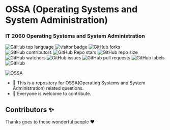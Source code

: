 # OSSA (Operating Systems and System Administration)

<h3><strong>IT 2060 Operating Systems and System Administration</strong></h3>

![GitHub top language](https://img.shields.io/github/languages/top/ThusharaX/OSSA)
![visitor badge](https://visitor-badge.glitch.me/badge?page_id=ThusharaX.OSSA)
![GitHub forks](https://img.shields.io/github/forks/ThusharaX/OSSA?style=social)
![GitHub contributors](https://img.shields.io/github/contributors/ThusharaX/OSSA)
![GitHub Repo stars](https://img.shields.io/github/stars/ThusharaX/OSSA?style=social)
![GitHub repo size](https://img.shields.io/github/repo-size/ThusharaX/OSSA)
![GitHub watchers](https://img.shields.io/github/watchers/ThusharaX/OSSA?style=social)
![GitHub issues](https://img.shields.io/github/issues/ThusharaX/OSSA)
![GitHub pull requests](https://img.shields.io/github/issues-pr/ThusharaX/OSSA)
![GitHub labels](https://img.shields.io/github/labels/ThusharaX/OSSA/help%20wanted)
![GitHub](https://img.shields.io/github/license/ThusharaX/OSSA)

![OSSA](https://socialify.git.ci/ThusharaX/OSSA/image?description=1&forks=1&language=1&logo=https%3A%2F%2Fraw.githubusercontent.com%2FBinaryMatter%2FBinaryMatter.github.io%2Fgh-pages%2FlogoRoundwithBorder.png&owner=1&pattern=Circuit%20Board&stargazers=1&theme=Dark)

- 🌱 This is a repository for OSSA(Operating Systems and System Administration) related questions.
- 👯 Everyone is welcome to contribute.

## Contributors ✨

Thanks goes to these wonderful people :heart:

<!-- readme: contributors -start -->
<!-- readme: contributors -end -->
